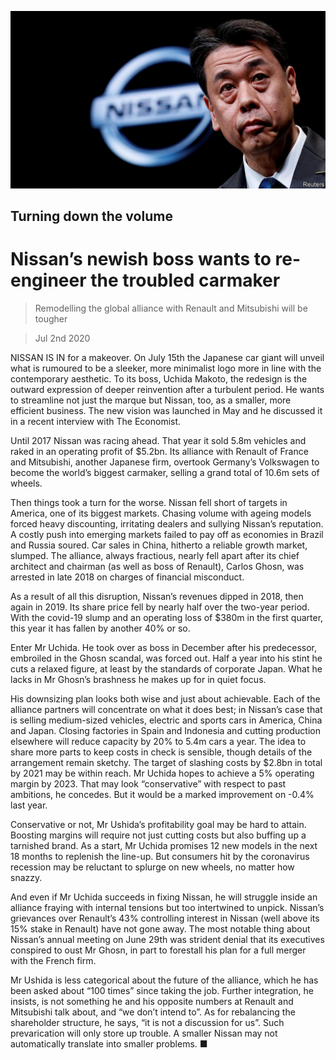 ![](./images/20200704_WBP501.jpg)

## Turning down the volume

# Nissan’s newish boss wants to re-engineer the troubled carmaker

> Remodelling the global alliance with Renault and Mitsubishi will be tougher

> Jul 2nd 2020

NISSAN IS IN for a makeover. On July 15th the Japanese car giant will unveil what is rumoured to be a sleeker, more minimalist logo more in line with the contemporary aesthetic. To its boss, Uchida Makoto, the redesign is the outward expression of deeper reinvention after a turbulent period. He wants to streamline not just the marque but Nissan, too, as a smaller, more efficient business. The new vision was launched in May and he discussed it in a recent interview with The Economist.

Until 2017 Nissan was racing ahead. That year it sold 5.8m vehicles and raked in an operating profit of $5.2bn. Its alliance with Renault of France and Mitsubishi, another Japanese firm, overtook Germany’s Volkswagen to become the world’s biggest carmaker, selling a grand total of 10.6m sets of wheels.

Then things took a turn for the worse. Nissan fell short of targets in America, one of its biggest markets. Chasing volume with ageing models forced heavy discounting, irritating dealers and sullying Nissan’s reputation. A costly push into emerging markets failed to pay off as economies in Brazil and Russia soured. Car sales in China, hitherto a reliable growth market, slumped. The alliance, always fractious, nearly fell apart after its chief architect and chairman (as well as boss of Renault), Carlos Ghosn, was arrested in late 2018 on charges of financial misconduct.

As a result of all this disruption, Nissan’s revenues dipped in 2018, then again in 2019. Its share price fell by nearly half over the two-year period. With the covid-19 slump and an operating loss of $380m in the first quarter, this year it has fallen by another 40% or so.

Enter Mr Uchida. He took over as boss in December after his predecessor, embroiled in the Ghosn scandal, was forced out. Half a year into his stint he cuts a relaxed figure, at least by the standards of corporate Japan. What he lacks in Mr Ghosn’s brashness he makes up for in quiet focus.

His downsizing plan looks both wise and just about achievable. Each of the alliance partners will concentrate on what it does best; in Nissan’s case that is selling medium-sized vehicles, electric and sports cars in America, China and Japan. Closing factories in Spain and Indonesia and cutting production elsewhere will reduce capacity by 20% to 5.4m cars a year. The idea to share more parts to keep costs in check is sensible, though details of the arrangement remain sketchy. The target of slashing costs by $2.8bn in total by 2021 may be within reach. Mr Uchida hopes to achieve a 5% operating margin by 2023. That may look “conservative” with respect to past ambitions, he concedes. But it would be a marked improvement on -0.4% last year.

Conservative or not, Mr Ushida’s profitability goal may be hard to attain. Boosting margins will require not just cutting costs but also buffing up a tarnished brand. As a start, Mr Uchida promises 12 new models in the next 18 months to replenish the line-up. But consumers hit by the coronavirus recession may be reluctant to splurge on new wheels, no matter how snazzy.

And even if Mr Uchida succeeds in fixing Nissan, he will struggle inside an alliance fraying with internal tensions but too intertwined to unpick. Nissan’s grievances over Renault’s 43% controlling interest in Nissan (well above its 15% stake in Renault) have not gone away. The most notable thing about Nissan’s annual meeting on June 29th was strident denial that its executives conspired to oust Mr Ghosn, in part to forestall his plan for a full merger with the French firm.

Mr Ushida is less categorical about the future of the alliance, which he has been asked about “100 times” since taking the job. Further integration, he insists, is not something he and his opposite numbers at Renault and Mitsubishi talk about, and “we don’t intend to”. As for rebalancing the shareholder structure, he says, “it is not a discussion for us”. Such prevarication will only store up trouble. A smaller Nissan may not automatically translate into smaller problems. ■